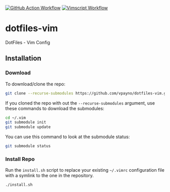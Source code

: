 [![GitHub Action Workflow](https://github.com/vpayno/dotfiles-vim/actions/workflows/gh-actions.yml/badge.svg)](https://github.com/vpayno/dotfiles-vim/actions/workflows/gh-actions.yml)
[![Vimscript Workflow](https://github.com/vpayno/dotfiles-vim/actions/workflows/vimscript.yml/badge.svg)](https://github.com/vpayno/dotfiles-vim/actions/workflows/vimscript.yml)

# dotfiles-vim

DotFiles - Vim Config

## Installation

### Download

To download/clone the repo:

```bash
git clone --recurse-submodules https://github.com/vpayno/dotfiles-vim.git ~/.vim
```

If you cloned the repo with out the `--recurse-submodules` argument, use these commands to download the submodules:

```bash
cd ~/.vim
git submodule init
git submodule update
```

You can use this command to look at the submodule status:

```bash
git submodule status
```

### Install Repo

Run the `install.sh` script to replace your existing `~/.vimrc` configuration file with a symlink to the one in the repository.

```bash
./install.sh
```
